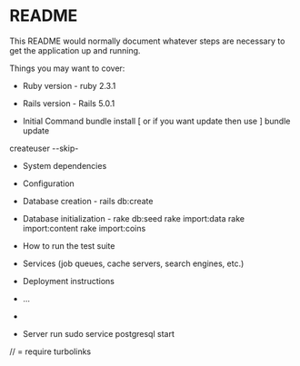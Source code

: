 # README

This README would normally document whatever steps are necessary to get the
application up and running.

Things you may want to cover:

* Ruby version - ruby 2.3.1

* Rails version - Rails 5.0.1

* Initial Command 
bundle install [ or if you want update then use ] bundle update 

createuser --skip-

* System dependencies

* Configuration

* Database creation - 
  rails db:create

* Database initialization - 
  rake db:seed
  rake import:data
  rake import:content
  rake import:coins

* How to run the test suite

* Services (job queues, cache servers, search engines, etc.)

* Deployment instructions

* ...
* 

* Server run
  sudo service postgresql start 


// = require turbolinks